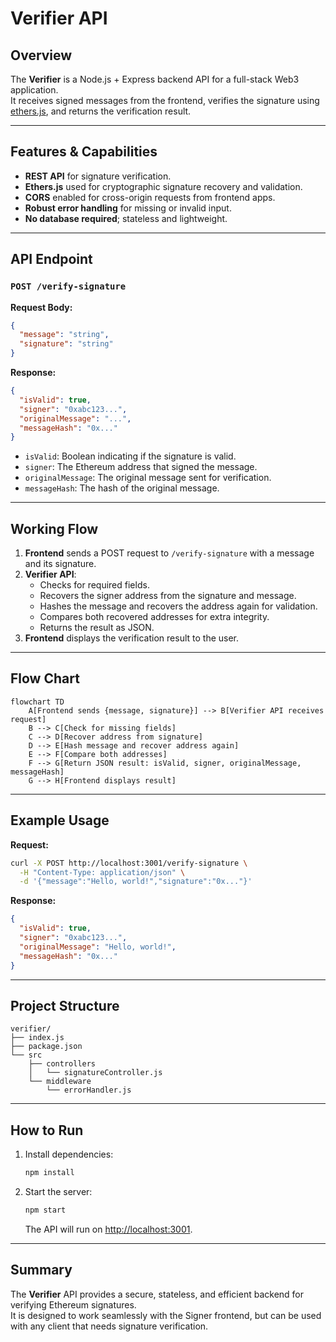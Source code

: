 # Verifier API


## Overview

The **Verifier** is a Node.js + Express backend API for a full-stack Web3 application.  
It receives signed messages from the frontend, verifies the signature using [ethers.js](https://docs.ethers.org/), and returns the verification result.

---

## Features & Capabilities

- **REST API** for signature verification.
- **Ethers.js** used for cryptographic signature recovery and validation.
- **CORS** enabled for cross-origin requests from frontend apps.
- **Robust error handling** for missing or invalid input.
- **No database required**; stateless and lightweight.

---

## API Endpoint

### `POST /verify-signature`

**Request Body:**
```json
{
  "message": "string",
  "signature": "string"
}
```

**Response:**
```json
{
  "isValid": true,
  "signer": "0xabc123...",
  "originalMessage": "...",
  "messageHash": "0x..."
}
```

- `isValid`: Boolean indicating if the signature is valid.
- `signer`: The Ethereum address that signed the message.
- `originalMessage`: The original message sent for verification.
- `messageHash`: The hash of the original message.

---

## Working Flow

1. **Frontend** sends a POST request to `/verify-signature` with a message and its signature.
2. **Verifier API**:
    - Checks for required fields.
    - Recovers the signer address from the signature and message.
    - Hashes the message and recovers the address again for validation.
    - Compares both recovered addresses for extra integrity.
    - Returns the result as JSON.
3. **Frontend** displays the verification result to the user.

---

## Flow Chart

```mermaid
flowchart TD
    A[Frontend sends {message, signature}] --> B[Verifier API receives request]
    B --> C[Check for missing fields]
    C --> D[Recover address from signature]
    D --> E[Hash message and recover address again]
    E --> F[Compare both addresses]
    F --> G[Return JSON result: isValid, signer, originalMessage, messageHash]
    G --> H[Frontend displays result]
```

---

## Example Usage

**Request:**
```bash
curl -X POST http://localhost:3001/verify-signature \
  -H "Content-Type: application/json" \
  -d '{"message":"Hello, world!","signature":"0x..."}'
```

**Response:**
```json
{
  "isValid": true,
  "signer": "0xabc123...",
  "originalMessage": "Hello, world!",
  "messageHash": "0x..."
}
```

---

## Project Structure

```
verifier/
├── index.js
├── package.json
└── src
    ├── controllers
    │   └── signatureController.js
    └── middleware
        └── errorHandler.js
```

---

## How to Run

1. Install dependencies:
    ```bash
    npm install
    ```
2. Start the server:
    ```bash
    npm start
    ```
    The API will run on [http://localhost:3001](http://localhost:3001).

---

## Summary

The **Verifier** API provides a secure, stateless, and efficient backend for verifying Ethereum signatures.  
It is designed to work seamlessly with the Signer frontend, but can be used with any client that needs signature verification.